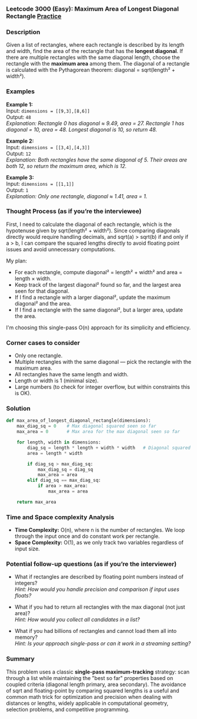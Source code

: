 ### Leetcode 3000 (Easy): Maximum Area of Longest Diagonal Rectangle [Practice](https://leetcode.com/problems/maximum-area-of-longest-diagonal-rectangle)

### Description  
Given a list of rectangles, where each rectangle is described by its length and width, find the area of the rectangle that has the **longest diagonal**. If there are multiple rectangles with the same diagonal length, choose the rectangle with the **maximum area** among them. The diagonal of a rectangle is calculated with the Pythagorean theorem: diagonal = sqrt(length² + width²).

### Examples  

**Example 1:**  
Input: `dimensions = [[9,3],[8,6]]`  
Output: `48`  
*Explanation: Rectangle 0 has diagonal ≈ 9.49, area = 27. Rectangle 1 has diagonal = 10, area = 48. Longest diagonal is 10, so return 48.*

**Example 2:**  
Input: `dimensions = [[3,4],[4,3]]`  
Output: `12`  
*Explanation: Both rectangles have the same diagonal of 5. Their areas are both 12, so return the maximum area, which is 12.*

**Example 3:**  
Input: `dimensions = [[1,1]]`  
Output: `1`  
*Explanation: Only one rectangle, diagonal ≈ 1.41, area = 1.*

### Thought Process (as if you’re the interviewee)  
First, I need to calculate the diagonal of each rectangle, which is the hypotenuse given by sqrt(length² + width²). Since comparing diagonals directly would require handling decimals, and sqrt(a) > sqrt(b) if and only if a > b, I can compare the squared lengths directly to avoid floating point issues and avoid unnecessary computations.

My plan:
- For each rectangle, compute diagonal² = length² + width² and area = length × width.
- Keep track of the largest diagonal² found so far, and the largest area seen for that diagonal.
- If I find a rectangle with a larger diagonal², update the maximum diagonal² and the area.
- If I find a rectangle with the same diagonal², but a larger area, update the area.

I'm choosing this single-pass O(n) approach for its simplicity and efficiency.

### Corner cases to consider  
- Only one rectangle.
- Multiple rectangles with the same diagonal — pick the rectangle with the maximum area.
- All rectangles have the same length and width.
- Length or width is 1 (minimal size).
- Large numbers (to check for integer overflow, but within constraints this is OK).

### Solution

```python
def max_area_of_longest_diagonal_rectangle(dimensions):
    max_diag_sq = 0    # Max diagonal squared seen so far
    max_area = 0       # Max area for the max diagonal seen so far

    for length, width in dimensions:
        diag_sq = length * length + width * width   # Diagonal squared
        area = length * width

        if diag_sq > max_diag_sq:
            max_diag_sq = diag_sq
            max_area = area
        elif diag_sq == max_diag_sq:
            if area > max_area:
                max_area = area

    return max_area
```

### Time and Space complexity Analysis  

- **Time Complexity:** O(n), where n is the number of rectangles. We loop through the input once and do constant work per rectangle.
- **Space Complexity:** O(1), as we only track two variables regardless of input size.

### Potential follow-up questions (as if you’re the interviewer)  

- What if rectangles are described by floating point numbers instead of integers?  
  *Hint: How would you handle precision and comparison if input uses floats?*

- What if you had to return all rectangles with the max diagonal (not just area)?  
  *Hint: How would you collect all candidates in a list?*

- What if you had billions of rectangles and cannot load them all into memory?  
  *Hint: Is your approach single-pass or can it work in a streaming setting?*

### Summary
This problem uses a classic **single-pass maximum-tracking** strategy: scan through a list while maintaining the "best so far" properties based on coupled criteria (diagonal length primary, area secondary). The avoidance of sqrt and floating-point by comparing squared lengths is a useful and common math trick for optimization and precision when dealing with distances or lengths, widely applicable in computational geometry, selection problems, and competitive programming.